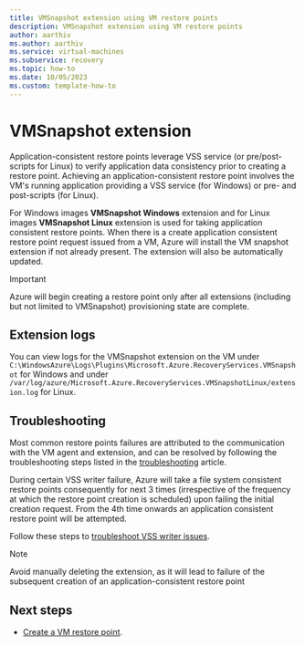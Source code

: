 ```yaml
---
title: VMSnapshot extension using VM restore points
description: VMSnapshot extension using VM restore points
author: aarthiv
ms.author: aarthiv
ms.service: virtual-machines
ms.subservice: recovery
ms.topic: how-to
ms.date: 10/05/2023
ms.custom: template-how-to
---
```


# VMSnapshot extension

Application-consistent restore points leverage VSS service (or pre/post-scripts for Linux) to verify application data consistency prior to creating a restore point. Achieving an application-consistent restore point involves the VM's running application providing a VSS service (for Windows) or pre- and post-scripts (for Linux).

For Windows images **VMSnapshot Windows** extension and for Linux images **VMSnapshot Linux** extension is used for taking application consistent restore points. When there is a create application consistent restore point request issued from a VM, Azure will install the VM snapshot extension if not already present. The extension will also be automatically updated.

> [!IMPORTANT]
> Azure will begin creating a restore point only after all extensions (including but not limited to VMSnapshot) provisioning state are complete.

## Extension logs

You can view logs for the VMSnapshot extension on the VM under 
```C:\WindowsAzure\Logs\Plugins\Microsoft.Azure.RecoveryServices.VMSnapshot``` for Windows  and under ```/var/log/azure/Microsoft.Azure.RecoveryServices.VMSnapshotLinux/extension.log``` for Linux.


## Troubleshooting

Most common restore points failures are attributed to the communication with the VM agent and extension, and can be resolved by following the troubleshooting steps listed in the [troubleshooting](restore-point-troubleshooting.md) article.

During certain VSS writer failure, Azure will take a file system consistent restore points consequently for next 3 times (irrespective of the frequency at which the restore point creation is scheduled) upon failing the initial creation request. From the 4th time onwards an application consistent restore point will be attempted. 

Follow these steps to [troubleshoot VSS writer issues](../backup/backup-azure-vms-troubleshoot.md#extensionfailedvsswriterinbadstate---snapshot-operation-failed-because-vss-writers-were-in-a-bad-state).

> [!NOTE]
> Avoid manually deleting the extension, as it will lead to failure of the subsequent creation of an application-consistent restore point

## Next steps

- [Create a VM restore point](create-restore-points.md).